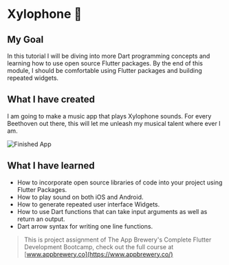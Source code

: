 # Xylophone 🎹

## My Goal

In this tutorial I will be diving into more Dart programming concepts and learning how to use open source Flutter packages. By the end of this module, I should be comfortable using Flutter packages and building repeated widgets.


## What I have created

I am going to make a music app that plays Xylophone sounds. For every Beethoven out there, this will let me unleash my musical talent where ever I am. 

![Finished App](https://github.com/londonappbrewery/Images/blob/master/xylophone-flutter.png)

## What I have learned

- How to incorporate open source libraries of code into your project using Flutter Packages.
- How to play sound on both iOS and Android.
- How to generate repeated user interface Widgets.
- How to use Dart functions that can take input arguments as well as return an output.
- Dart arrow syntax for writing one line functions.

>This is project assignment of The App Brewery's Complete Flutter Development Bootcamp, check out the full course at [www.appbrewery.co](https://www.appbrewery.co/)